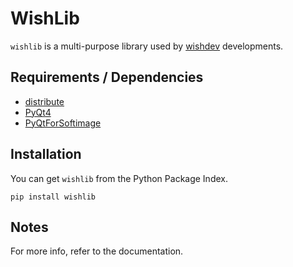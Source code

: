 WishLib
=======
`wishlib` is a multi-purpose library used by
[wishdev](http://wishdev.blogspot.com) developments.

Requirements / Dependencies
-------------
- [distribute](http://python-distribute.org/distribute_setup.py)
- [PyQt4](http://www.riverbankcomputing.co.uk/software/pyqt/download)
- [PyQtForSoftimage](http://github.com/caron/PyQtForSoftimage)

Installation
------------
You can get `wishlib` from the Python Package Index.

    pip install wishlib

Notes
-----
For more info, refer to the documentation.
